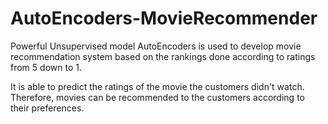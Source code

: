 # AutoEncoders-MovieRecommender

Powerful Unsupervised model AutoEncoders is used to develop movie recommendation system based on the rankings done according to ratings from 5 down to 1.

It is able to predict the ratings of the movie the customers didn't watch. Therefore, movies can be recommended to the customers according to their preferences.
